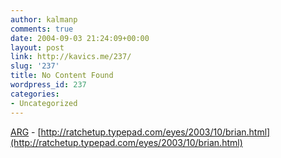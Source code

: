 ```yaml
---
author: kalmanp
comments: true
date: 2004-09-03 21:24:09+00:00
layout: post
link: http://kavics.me/237/
slug: '237'
title: No Content Found
wordpress_id: 237
categories:
- Uncategorized
---
```


[ARG](http://www.argn.com/) - [http://ratchetup.typepad.com/eyes/2003/10/brian.html](http://ratchetup.typepad.com/eyes/2003/10/brian.html)
